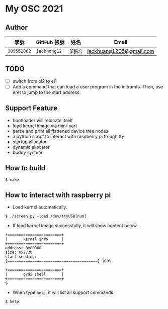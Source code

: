 # My OSC 2021

## Author

| 學號 | GitHub 帳號 | 姓名 | Email |
| --- | ----------- | --- | --- |
|`309552002`| `jackhong12` | `黃振宏` | jackhuang1205@gmail.com |

## TODO
- [ ] switch from el2 to el1
- [ ] Add a command that can load a user program in the initramfs. Then, use eret to jump to the start address.

## Support Feature
- bootloader will relocate itself
- load kernel image via mini-uart
- parse and print all flattened device tree nodes
- a python script to interact with raspberry pi trough tty
- startup allocator
- dynamic allocator
- buddy system

## How to build
```
$ make
```

## How to interact with raspberry pi
- Load kernel automatically.
```
$ ./screen.py -load /dev/ttyUSB[num]
```

- If load kernel image successfully, it will show content below.
```
+========================+
|       kernel info      |
+========================+
address: 0x80000
size: 0x2730
start sending:
[========================================] 100%

+========================+
|       osdi shell       |
+========================+
$

```

- When type `help`, it will list all support commands.
```
$ help
```
